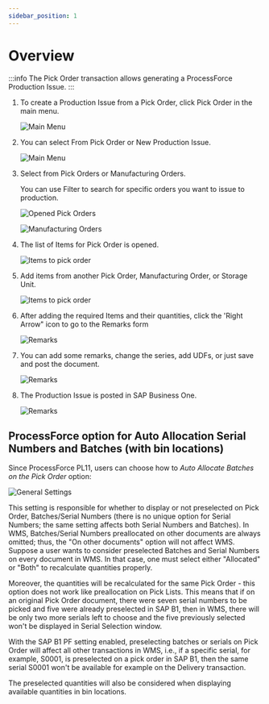 ```yaml
---
sidebar_position: 1
---
```


# Overview

:::info
    The Pick Order transaction allows generating a ProcessForce Production Issue.
:::

1. To create a Production Issue from a Pick Order, click Pick Order in the main menu.

    ![Main Menu](./media/PickOrder.webp)
2. You can select From Pick Order or New Production Issue.

    ![Main Menu](./media/IssuesToProduction.webp)
3. Select from Pick Orders or Manufacturing Orders.

    You can use Filter to search for specific orders you want to issue to production.

    ![Opened Pick Orders](./media/OpenedPickOrders.webp)

    ![Manufacturing Orders](./media/ManufacturingOrder.webp)
4. The list of Items for Pick Order is opened.

    ![Items to pick order](./media/ItemsToPickOrder.webp)
5. Add items from another Pick Order, Manufacturing Order, or Storage Unit.

    ![Items to pick order](./media/ItemsToPickOrder_add.webp)
6. After adding the required Items and their quantities, click the 'Right Arrow" icon to go to the Remarks form

    ![Remarks](./media/Remarks.webp)
7. You can add some remarks, change the series, add UDFs, or just save and post the document.

    ![Remarks](./media/ProductionIssue12.webp)
8. The Production Issue is posted in SAP Business One.

    ![Remarks](./media/GoodsIssue.webp)

## ProcessForce option for Auto Allocation Serial Numbers and Batches (with bin locations)

Since ProcessForce PL11, users can choose how to _Auto Allocate Batches on the Pick Order_ option:

![General Settings](./media/General%20Settings%20option.webp)

This setting is responsible for whether to display or not preselected on Pick Order, Batches/Serial Numbers (there is no unique option for Serial Numbers; the same setting affects both Serial Numbers and Batches).
In WMS, Batches/Serial Numbers preallocated on other documents are always omitted; thus, the "On other documents" option will not affect WMS. Suppose a user wants to consider preselected Batches and Serial Numbers on every document in WMS. In that case, one must select either "Allocated" or "Both" to recalculate quantities properly.

Moreover, the quantities will be recalculated for the same Pick Order - this option does not work like preallocation on Pick Lists.
This means that if on an original Pick Order document, there were seven serial numbers to be picked and five were already preselected in SAP B1, then in WMS, there will be only two more serials left to choose and the five previously selected won't be displayed in Serial Selection window.

With the SAP B1 PF setting enabled, preselecting batches or serials on Pick Order will affect all other transactions in WMS, i.e., if a specific serial, for example, S0001, is preselected on a pick order in SAP B1, then the same serial S0001 won't be available for example on the Delivery transaction.

The preselected quantities will also be considered when displaying available quantities in bin locations.

